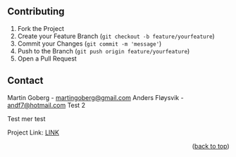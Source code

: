 ## Contributing

1. Fork the Project
2. Create your Feature Branch (`git checkout -b feature/yourfeature`)
3. Commit your Changes (`git commit -m 'message'`)
4. Push to the Branch (`git push origin feature/yourfeature`)
5. Open a Pull Request

<!-- CONTACT -->

## Contact

Martin Goberg - martingoberg@gmail.com
Anders Fløysvik - andf7@hotmail.com
Test 2

Test mer test

Project Link: [LINK](https://github.com/mgoberg/javainvmanag)

<p align="right">(<a href="#readme-top">back to top</a>)</p>
